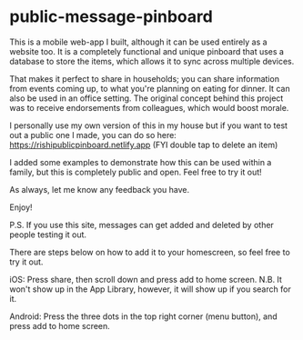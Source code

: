 # public-message-pinboard

This is a mobile web-app I built, although it can be used entirely as a website too. It is a completely functional and unique pinboard that uses a database to store the items, which allows it to sync across multiple devices.

That makes it perfect to share in households; you can share information from events coming up, to what you're planning on eating for dinner. It can also be used in an office setting. The original concept behind this project was to receive endorsements from colleagues, which would boost morale. 

I personally use my own version of this in my house but if you want to test out a public one I made, you can do so here: https://rishipublicpinboard.netlify.app (FYI double tap to delete an item)

I added some examples to demonstrate how this can be used within a family, but this is completely public and open. Feel free to try it out!

As always, let me know any feedback you have.

Enjoy!

P.S. If you use this site, messages can get added and deleted by other people testing it out.


There are steps below on how to add it to your homescreen, so feel free to try it out.

iOS: Press share, then scroll down and press add to home screen. 
N.B. It won't show up in the App Library, however, it will show up if you search for it. 

Android: Press the three dots in the top right corner (menu button), and press add to home screen. 
